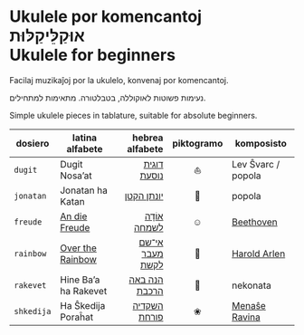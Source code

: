 # Ukulele por komencantoj<br />אוּקַלֵּיקַלּוּת<br />Ukulele for beginners

Facilaj muzikaĵoj por la ukulelo, konvenaj por komencantoj.

נעימות פשוטות לאוקוללה, בטבלטורה. מתאימות למתחילים.

Simple ukulele pieces in tablature, suitable for absolute beginners.

dosiero    | latina alfabete       | hebrea alfabete      | piktogramo | komposisto
---------- | --------------------- | -------------------: | :--------: | --------------------
`dugit`    | Dugit Nosa’at         | [דוגית נוסעת][5]     | ⛵          | Lev Ŝvarc / popola
`jonatan`  | Jonatan ha Katan      | [יונתן הקטן][4]      | 🌳          | popola
`freude`   | [An die Freude][3]    | [אוֹדָה לשמחה][6]      | ☺          | [Beethoven][8]
`rainbow`  | [Over the Rainbow][2] | [אי־שם מעבר לקשת][7] | 🌈          | [Harold Arlen][1]
`rakevet`  | Hine Ba’a ha Rakevet  | [הנה באה הרכבת][9]   | 🚂          | nekonata
`shkedija` | Ha Ŝkedija Poraĥat    | [השקדיה פורחת][a]    | ❀          | [Menaŝe Ravina][b]

[1]: https://en.wikipedia.org/wiki/Harold_Arlen
[2]: https://en.wikipedia.org/wiki/Over_the_Rainbow
[3]: https://de.wikipedia.org/wiki/An_die_Freude
[4]: http://www.zemereshet.co.il/song.asp?id=2605
[5]: http://www.zemereshet.co.il/song.asp?id=1595
[6]: https://he.wikipedia.org/wiki/%D7%94%D7%90%D7%95%D7%93%D7%94_%D7%9C%D7%A9%D7%9E%D7%97%D7%94
[7]: https://he.wikipedia.org/wiki/Over_the_Rainbow
[8]: https://de.wikipedia.org/wiki/Ludwig_van_Beethoven
[9]: http://www.zemereshet.co.il/song.asp?id=1703
[a]: http://www.zemereshet.co.il/song.asp?id=244
[b]: https://he.wikipedia.org/wiki/%D7%9E%D7%A0%D7%A9%D7%94_%D7%A8%D7%91%D7%99%D7%A0%D7%90
